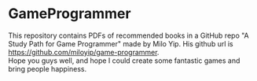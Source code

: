 # GameProgrammer
This repository contains PDFs of recommended books in a GitHub repo "A Study Path for Game Programmer" made by Milo Yip. His github url is https://github.com/miloyip/game-programmer.  
Hope you guys well, and hope I could create some fantastic games and bring people happiness.